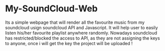 # My-SoundCloud-Web
Its a simple webpage that will render all the favourite music from my soundcloud usign soundcloud API and Javascript. It will help user to easily listen his/her favourite playlist anywhere randomly.
Nowadays soundcloud has restricted/blocked the access to API, as they are not assigning the keys to anyone, once i will get the key the project will be uploaded !
